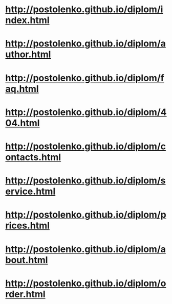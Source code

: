 # http://postolenko.github.io/diplom/index.html
# http://postolenko.github.io/diplom/author.html
# http://postolenko.github.io/diplom/faq.html
# http://postolenko.github.io/diplom/404.html
# http://postolenko.github.io/diplom/contacts.html
# http://postolenko.github.io/diplom/service.html
# http://postolenko.github.io/diplom/prices.html
# http://postolenko.github.io/diplom/about.html
# http://postolenko.github.io/diplom/order.html